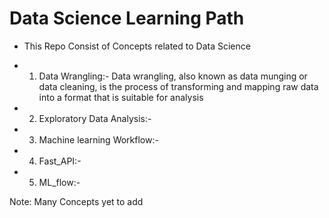 
# Data Science Learning Path

* This Repo Consist of Concepts related to Data Science 

* 1) Data Wrangling:- Data wrangling, also known as data munging or data cleaning, is the process of transforming and mapping raw data into a format that is suitable for analysis


* 2) Exploratory Data Analysis:-


* 3) Machine learning Workflow:-


* 4) Fast_API:-


* 5) ML_flow:-

Note: Many Concepts yet to add